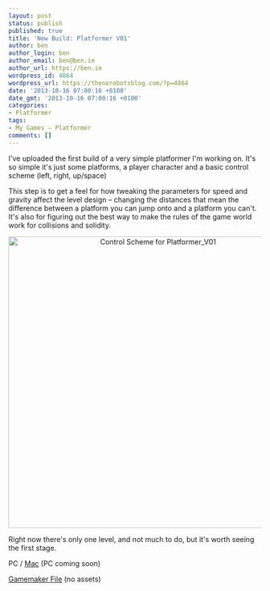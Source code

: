 ```yaml
---
layout: post
status: publish
published: true
title: 'New Build: Platformer V01'
author: ben
author_login: ben
author_email: ben@ben.ie
author_url: https://ben.ie
wordpress_id: 4864
wordpress_url: https://thenorobotsblog.com/?p=4864
date: '2013-10-16 07:00:16 +0100'
date_gmt: '2013-10-16 07:00:16 +0100'
categories:
- Platformer
tags:
- My Games – Platformer
comments: []
---
```

<p>I've uploaded the first build of a very simple platformer I'm working on. It's so simple it's just some platforms, a player character and a basic control scheme (left, right, up/space)</p>
<p>This step is to get a feel for how tweaking the parameters for speed and gravity affect the level design – changing the distances that mean the difference between a platform you can jump onto and a platform you can't. It's also for figuring out the best way to make the rules of the game world work for collisions and solidity.</p>
<p style="text-align: center;"><img class="aligncenter  wp-image-4866" alt="Control Scheme for Platformer_V01" src="https://thenorobotsblog.com/wp-content/uploads/2013/10/Control-Scheme-for-Platformer_V01.png" width="580" /></p>
<p style="text-align: left;">Right now there's only one level, and not much to do, but it's worth seeing the first stage.</p>
<p>PC / <a href="https://games.ben.ie/platformer/platformer_v01.zip" target="_blank">Mac</a> (PC coming soon)</p>
<p><a href="https://games.ben.ie/platformer/platformer_v01.gmk" target="_blank">Gamemaker File</a> (no assets)</p>
